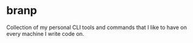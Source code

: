 # branp
Collection of my personal CLI tools and commands that I like to have on every machine I write code on.
